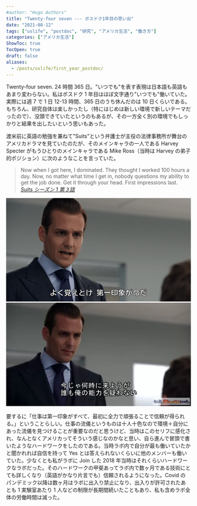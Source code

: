 ```yaml
---
#author: "Hugo Authors"
title: "Twenty-four seven --- ポスドク1年目の思い出"
date: "2021-08-12"
tags: ["uslife", "postdoc", "研究", "アメリカ生活", "働き方"]
categories: ["アメリカ生活"]
ShowToc: true
TocOpen: true
draft: false
aliases:
  - /posts/uslife/first_year_postdoc/
---
```


Twenty-four seven. 24 時間 365 日。"いつでも"を表す表現は日本語も英語もあまり変わらない。私はポスドク 1 年目はほぼ文字通り"いつでも"働いていた。実際には週 7 で 1 日 12-13 時間、365 日のうち休んだのは 10 日くらいである。もちろん、研究自体は楽しかったし（特にはじめは新しい環境で新しいテーマだったので）、没頭できていたというのもあるが、その一方全く別の環境でもしっかりと結果を出したいという思いもあった。

渡米前に英語の勉強を兼ねて"Suits"という弁護士が主役の法律事務所が舞台のアメリカドラマを見ていたのたが、そのメインキャラの一人である Harvey Specter がもうひとりのメインキャラである Mike Ross（当時は Harvey の弟子的ポジション）に次のようなことを言っていた。

> Now when I got here, I dominated. They thought I worked 100 hours a day. Now, no matter what time I get in, nobody questions my ability to get the job done. Get it through your head. First impressions last.
> <cite>[Suits シーズン 1 第３話](https://www.imdb.com/title/tt1632701/)</cite>

![](images/2021-08-08-21-39-46.png#center)
![](images/2021-08-08-21-41-33.png#center)

要するに「仕事は第一印象がすべて、最初に全力で頑張ることで信頼が得られる。」ということらしい。仕事の流儀というものは十人十色なので環境＋自分にあった流儀を見つけることが重要なのだと思うけど、当時はこのセリフに感化され、なんとなくアメリカってそういう感じなのかなと思い、自ら進んで冒頭で書いたようなハードワークをしたのである。当時ラボ内で自分が最も働いていたかと聞かれれば自信を持って Yes とは答えられないくらいに他のメンバーも働いていた。少なくとも私がラボに Join した 2018 年当時はそれくらいハードワークなラボだった。そのハードワークの甲斐あってラボ内で数ヶ月である技術にとても詳しくなり（英語がかなり片言でも）信頼されるようになった。Covid のパンデミック以降は数ヶ月はラボに出入り禁止になり、出入りが許可されたあとも 1 実験室あたり 1 人などの制限が長期間続いたこともあり、私も含めラボ全体の労働時間は減った。
